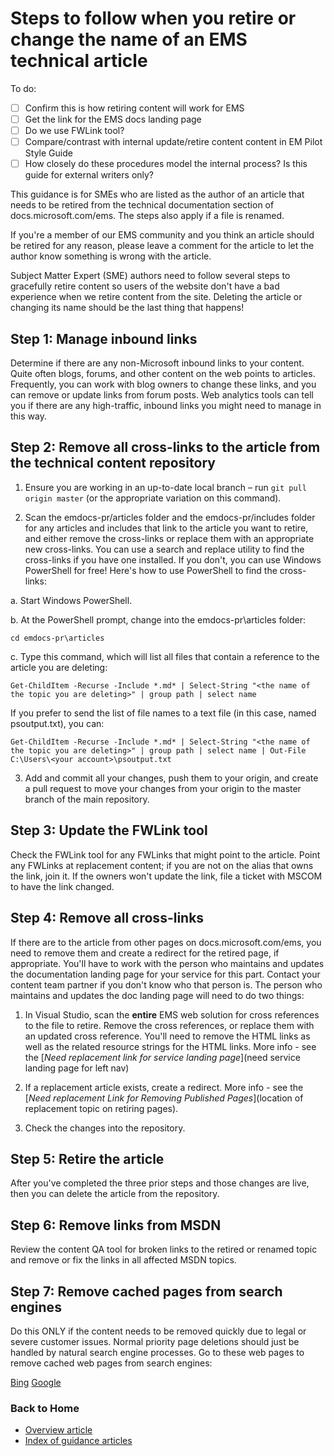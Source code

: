 <properties
	title="Steps to follow when you retire or change the name of an EMS technical article" 
	pageTitle="Steps to follow when you retire or change the name of an EMS technical article" 
	description="Steps to follow when you retire or change the name of an EMS technical article." 
	metaKeywords="" 
	services="" 
	solutions="" 
	documentationCenter="" 
	authors="v-jocgar" 
	videoId="" 
	scriptId="" 
	manager="robmazz" />

<tags 
	ms.service="contributor-guide" 
	ms.devlang="" 
	ms.topic="article" 
	ms.tgt_pltfrm="" 
	ms.workload="" 
	ms.date="02/19/2016" 
	ms.author="v-jocgar" />

# Steps to follow when you retire or change the name of an EMS technical article
To do:
- [ ] Confirm this is how retiring content will work for EMS
- [ ] Get the link for the EMS docs landing page
- [ ] Do we use FWLink tool?
- [ ] Compare/contrast with internal update/retire content content in EM Pilot Style Guide
- [ ] How closely do these procedures model the internal process? Is this guide for external writers only? 

This guidance is for SMEs who are listed as the author of an article that needs to be retired from the technical documentation section of docs.microsoft.com/ems. The steps also apply if a file is renamed.

If you're a member of our EMS community and you think an article should be retired for any reason, please leave a comment <!-- in the Disqus comment stream --> for the article to let the author know something is wrong with the article.

Subject Matter Expert (SME) authors need to follow several steps to gracefully retire content so users of the website don't have a bad experience when we retire content from the site. Deleting the article or changing its name should be the last thing that happens!

## Step 1: Manage inbound links

Determine if there are any non-Microsoft inbound links to your content. Quite often blogs, forums, and other content on the web points to articles. Frequently, you can work with blog owners to change these links, and you can remove or update links from forum posts. Web analytics tools can tell you if there are any high-traffic, inbound links you might need to manage in this way.

## Step 2: Remove all cross-links to the article from the technical content repository

1. Ensure you are working in an up-to-date local branch – run `git pull origin master` (or the appropriate variation on this command).

2.	Scan the emdocs-pr/articles folder and the emdocs-pr/includes folder for any articles and includes that link to the article you want to retire, and either remove the cross-links or replace them with an appropriate new cross-links. You can use a search and replace utility to find the cross-links if you have one installed. If you don't, you can use Windows PowerShell for free! Here's how to use PowerShell to find the cross-links:

 a. Start Windows PowerShell.

 b. At the PowerShell prompt, change into the emdocs-pr\articles folder:

 `cd emdocs-pr\articles`

 c. Type this command, which will list all files that contain a reference to the article you are deleting:

 `Get-ChildItem -Recurse -Include *.md* | Select-String "<the name of the topic you are deleting>" | group path | select name`

  If you prefer to send the list of file names to a text file (in this case, named psoutput.txt), you can:

  `Get-ChildItem -Recurse -Include *.md* | Select-String "<the name of the topic you are deleting>" | group path | select name | Out-File C:\Users\<your account>\psoutput.txt`

3. Add and commit all your changes, push them to your origin, and create a pull request to move your changes from your origin to the master branch of the main repository.

## Step 3: Update the FWLink tool

Check the FWLink tool for any FWLinks that might point to the article. Point any FWLinks at replacement content; if you are not on the alias that owns the link, join it. If the owners won't update the link, file a ticket with MSCOM to have the link changed. 

## Step 4: Remove all cross-links 

If there are to the article from other pages on docs.microsoft.com/ems, you need to remove them and create a redirect for the retired page, if appropriate. You'll have to work with the person who maintains and updates the documentation landing page for your service for this part. Contact your content team partner if you don't know who that person is. The person who maintains and updates the doc landing page will need to do two things:

1. In Visual Studio, scan the **entire** EMS web solution for cross references to the file to retire. Remove the cross references, or replace them with an updated cross reference. You'll need to remove the HTML links as well as the related resource strings for the HTML links. More info - see the [*Need replacement link for service landing page*](need service landing page for left nav)

2. If a replacement article exists, create a redirect. More info - see the [*Need replacement Link for Removing Published Pages*](location of replacement topic on retiring pages).

3. Check the changes into the repository.

## Step 5: Retire the article

After you've completed the three prior steps and those changes are live, then you can delete the article from the repository.

## Step 6: Remove links from MSDN

Review the content QA tool for broken links to the retired or renamed topic and remove or fix the links in all affected MSDN topics.

## Step 7: Remove cached pages from search engines

Do this ONLY if the content needs to be removed quickly due to legal or severe customer issues. Normal priority page deletions should just be handled by natural search engine processes. Go to these web pages to remove cached web pages from search engines:

[Bing](https://www.bing.com/webmaster/tools/content-removal?rflid=1)
[Google](https://www.google.com/webmasters/tools/removals?pli=1)


### Back to Home

- [Overview article](./../README.md)
- [Index of guidance articles](./contributor-guide-index.md)
